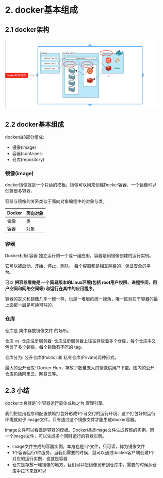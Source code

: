 # 2. docker基本组成


## 2.1 docker架构

![](../assets/docker架构图.png)

## 2.2 docker基本组成
docker由3部分组成:
* 镜像(image)
* 容器(container)
* 仓库(repository)

### 镜像(image)

docker镜像就是一个只读的模板。镜像可以用来创建Docker容器，一个镜像可以创建很多容器。

容器与镜像的关系类似于面向对象编程中的对象与类。

| Docker | 面向对象 |
|---- |---- |
| 镜像 | 类 |
| 容器 | 对象 |


### 容器
Docker利用 容器 独立运行的一个或一组应用。容器是用镜像创建的运行实例。

它可以被启动、开始、停止、删除。 每个容器都是相互隔离的、保证安全的平台。

可以 **把容器看做是 一个简易版本的Linux环境(包括 root用户权限、进程空间、用户空间和网络空间等) 和运行在其中的应用程序**。

容器的定义和镜像几乎一模一样，也是一堆层的统一视角，唯一区别在于容器的最上面那一层是可读可写的。


### 仓库
仓库是 集中存放镜像文件 的场所。

仓库 vs. 仓库注册服务器: 仓库注册服务器上往往存放着多个仓库，每个仓库中又包含了多个镜像，每个镜像有不同的 tag。

仓库分为: 公开仓库(Public) 和 私有仓库(Private)两种形式。

最大的公开仓库: Docker Hub，存放了数量庞大的镜像供用户下载。国内的公开仓库包括阿里云、网易云等。


## 2.3 小结
docker本身就是1个容器运行载体或称之为 管理引擎。

我们把应用程序和配置依赖打包好形成1个可交付的运行环境，这个打包好的运行环境就似乎 image文件。只有通过这个镜像文件才能生成docker容器。

image文件可以看做是容器的模板。Docker根据image文件生成容器的实例，同一个image文件，可以生成多个同时运行的容器实例。

* image文件生成的容器实例，本身也是1个文件，只可读，称为镜像文件
* 1个容器运行1种服务，当我们需要的时候，就可以通过docker客户端创建1个对应的运行实例，也就是容器
* 仓库是存放一堆镜像的地方，我们可以把镜像发布到仓库中，需要的时候从仓库中拉下来就可以








